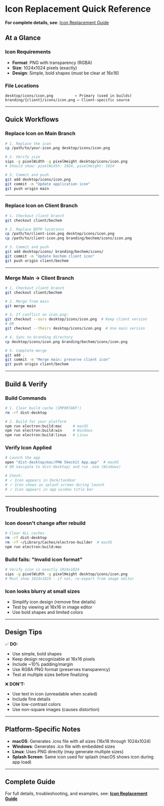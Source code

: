 # Icon Replacement Quick Reference

**For complete details, see**: [Icon Replacement Guide](../../docs/ICON-REPLACEMENT.md)

## At a Glance

### Icon Requirements
- **Format**: PNG with transparency (RGBA)
- **Size**: 1024x1024 pixels (exactly)
- **Design**: Simple, bold shapes (must be clear at 16x16)

### File Locations
```
desktop/icons/icon.png          ← Primary (used in builds)
branding/{client}/icons/icon.png ← Client-specific source
```

---

## Quick Workflows

### Replace Icon on Main Branch

```bash
# 1. Replace the icon
cp /path/to/your-icon.png desktop/icons/icon.png

# 2. Verify size
sips -g pixelWidth -g pixelHeight desktop/icons/icon.png
# Should show: pixelWidth: 1024, pixelHeight: 1024

# 3. Commit and push
git add desktop/icons/icon.png
git commit -m "Update application icon"
git push origin main
```

---

### Replace Icon on Client Branch

```bash
# 1. Checkout client branch
git checkout client/bechem

# 2. Replace BOTH locations
cp /path/to/client-icon.png desktop/icons/icon.png
cp /path/to/client-icon.png branding/bechem/icons/icon.png

# 3. Commit and push
git add desktop/icons/ branding/bechem/icons/
git commit -m "Update bechem client icon"
git push origin client/bechem
```

---

### Merge Main → Client Branch

```bash
# 1. Checkout client branch
git checkout client/bechem

# 2. Merge from main
git merge main

# 3. If conflict on icon.png:
git checkout --ours desktop/icons/icon.png  # Keep client version
# OR
git checkout --theirs desktop/icons/icon.png  # Use main version

# 4. Sync to branding directory
cp desktop/icons/icon.png branding/bechem/icons/icon.png

# 5. Complete merge
git add .
git commit -m "Merge main: preserve client icon"
git push origin client/bechem
```

---

## Build & Verify

### Build Commands

```bash
# 1. Clear build cache (IMPORTANT!)
rm -rf dist-desktop

# 2. Build for your platform
npm run electron:build:mac     # macOS
npm run electron:build:win     # Windows
npm run electron:build:linux   # Linux
```

### Verify Icon Applied

```bash
# Launch the app
open "dist-desktop/mac/FMA Skeckit App.app"  # macOS
# OR navigate to dist-desktop/ and run .exe (Windows)

# Check:
# ✓ Icon appears in Dock/taskbar
# ✓ Icon shows as splash screen during launch
# ✓ Icon appears in app window title bar
```

---

## Troubleshooting

### Icon doesn't change after rebuild
```bash
# Clear ALL caches
rm -rf dist-desktop
rm -rf ~/Library/Caches/electron-builder  # macOS
npm run electron:build:mac
```

### Build fails: "Invalid icon format"
```bash
# Verify icon is exactly 1024x1024
sips -g pixelWidth -g pixelHeight desktop/icons/icon.png
# Must show 1024x1024 - if not, re-export from image editor
```

### Icon looks blurry at small sizes
- Simplify icon design (remove fine details)
- Test by viewing at 16x16 in image editor
- Use bold shapes and limited colors

---

## Design Tips

✅ **DO:**
- Use simple, bold shapes
- Keep design recognizable at 16x16 pixels
- Include ~10% padding/margin
- Use RGBA PNG format (preserves transparency)
- Test at multiple sizes before finalizing

❌ **DON'T:**
- Use text in icon (unreadable when scaled)
- Include fine details
- Use low-contrast colors
- Use non-square images (causes distortion)

---

## Platform-Specific Notes

- **macOS**: Generates .icns file with all sizes (16x16 through 1024x1024)
- **Windows**: Generates .ico file with embedded sizes
- **Linux**: Uses PNG directly (may generate multiple sizes)
- **Splash Screen**: Same icon used for splash (macOS shows icon during app load)

---

## Complete Guide

For full details, troubleshooting, and examples, see:
**[Icon Replacement Guide](../../docs/ICON-REPLACEMENT.md)**
